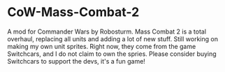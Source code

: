 # CoW-Mass-Combat-2

A mod for Commander Wars by Robosturm. Mass Combat 2 is a total overhaul, replacing all units and adding a lot of new stuff.
Still working on making my own unit sprites. Right now, they come from the game Switchcars, and I do not claim to own the spries. Please consider buying Switchcars to support the devs, it's a fun game!
